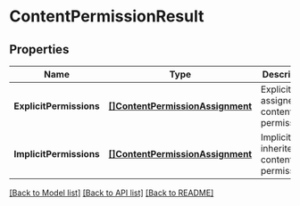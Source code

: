 # ContentPermissionResult

## Properties
Name | Type | Description | Notes
------------ | ------------- | ------------- | -------------
**ExplicitPermissions** | [**[]ContentPermissionAssignment**](ContentPermissionAssignment.md) | Explicitly assigned content permissions. | [default to null]
**ImplicitPermissions** | [**[]ContentPermissionAssignment**](ContentPermissionAssignment.md) | Implicitly inherited content permissions. | [optional] [default to null]

[[Back to Model list]](../README.md#documentation-for-models) [[Back to API list]](../README.md#documentation-for-api-endpoints) [[Back to README]](../README.md)

